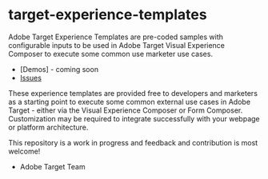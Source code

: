 # target-experience-templates

Adobe Target Experience Templates are pre-coded samples with configurable inputs to be used in Adobe Target Visual Experience Composer to execute some common use marketer use cases.

* [Demos] - coming soon
* [Issues](https://github.com/Adobe-Marketing-Cloud/target-experience-templates/issues)

These experience templates are provided free to developers and marketers as a starting point to execute some common external use cases in Adobe Target - either via the Visual Experience Composer or Form Composer. Customization may be required to integrate successfully with your webpage or platform architecture.

This repository is a work in progress and feedback and contribution is most welcome!

- Adobe Target Team 
